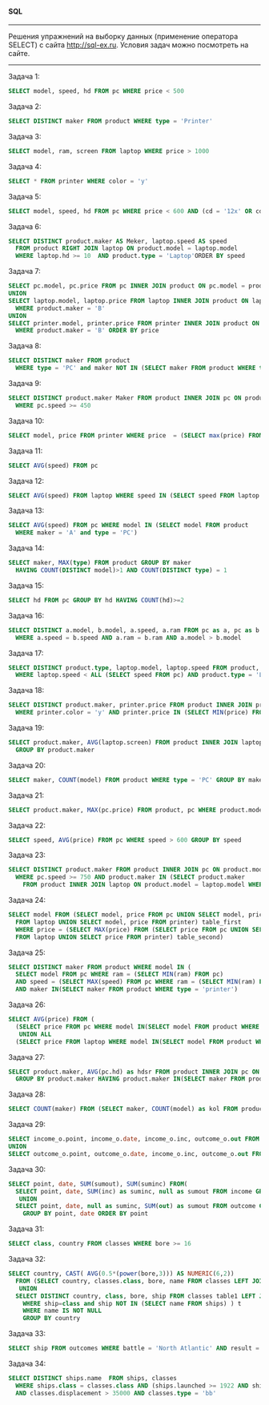 #### SQL
_____________
Решения упражнений на выборку данных (применение оператора SELECT) с сайта <http://sql-ex.ru>. Условия задач можно посмотреть на сайте.
_____________
Задача 1:
```sql
SELECT model, speed, hd FROM pc WHERE price < 500
```
Задача 2:
```sql
SELECT DISTINCT maker FROM product WHERE type = 'Printer'
```

Задача 3:
```sql
SELECT model, ram, screen FROM laptop WHERE price > 1000
```

Задача 4:
```sql
SELECT * FROM printer WHERE color = 'y'
```

Задача 5:
```sql
SELECT model, speed, hd FROM pc WHERE price < 600 AND (cd = '12x' OR cd = '24x')
```

Задача 6:
```sql
SELECT DISTINCT product.maker AS Meker, laptop.speed AS speed 
  FROM product RIGHT JOIN laptop ON product.model = laptop.model 
  WHERE laptop.hd >= 10  AND product.type = 'Laptop'ORDER BY speed
```

Задача 7:
```sql
SELECT pc.model, pc.price FROM pc INNER JOIN product ON pc.model = product.model WHERE product.maker = 'B'
UNION
SELECT laptop.model, laptop.price FROM laptop INNER JOIN product ON laptop.model = product.model 
  WHERE product.maker = 'B'
UNION
SELECT printer.model, printer.price FROM printer INNER JOIN product ON printer.model = product.model 
  WHERE product.maker = 'B' ORDER BY price
```

Задача 8:
```sql
SELECT DISTINCT maker FROM product 
  WHERE type = 'PC' and maker NOT IN (SELECT maker FROM product WHERE type = 'Laptop')
```


Задача 9:
```sql
SELECT DISTINCT product.maker Maker FROM product INNER JOIN pc ON product.model = pc.model 
  WHERE pc.speed >= 450
```

Задача 10:
```sql
SELECT model, price FROM printer WHERE price  = (SELECT max(price) FROM printer)
```

Задача 11:
```sql
SELECT AVG(speed) FROM pc
```

Задача 12:
```sql
SELECT AVG(speed) FROM laptop WHERE speed IN (SELECT speed FROM laptop WHERE price > 1000)
```

Задача 13:
```sql
SELECT AVG(speed) FROM pc WHERE model IN (SELECT model FROM product 
  WHERE maker = 'A' and type = 'PC')
```

Задача 14:
```sql
SELECT maker, MAX(type) FROM product GROUP BY maker 
  HAVING COUNT(DISTINCT model)>1 AND COUNT(DISTINCT type) = 1
```

Задача 15:
```sql
SELECT hd FROM pc GROUP BY hd HAVING COUNT(hd)>=2
```

Задача 16:
```sql
SELECT DISTINCT a.model, b.model, a.speed, a.ram FROM pc as a, pc as b 
  WHERE a.speed = b.speed AND a.ram = b.ram AND a.model > b.model
```

Задача 17:
```sql
SELECT DISTINCT product.type, laptop.model, laptop.speed FROM product, laptop 
  WHERE laptop.speed < ALL (SELECT speed FROM pc) AND product.type = 'Laptop'
```

Задача 18:
```sql
SELECT DISTINCT product.maker, printer.price FROM product INNER JOIN printer ON product.model = printer.model 
  WHERE printer.color = 'y' AND printer.price IN (SELECT MIN(price) FROM printer WHERE color = 'y')
```

Задача 19:
```sql
SELECT product.maker, AVG(laptop.screen) FROM product INNER JOIN laptop ON product.model = laptop.model 
  GROUP BY product.maker
```

Задача 20:
```sql
SELECT maker, COUNT(model) FROM product WHERE type = 'PC' GROUP BY maker HAVING COUNT(model) >= 3
```

Задача 21:
```sql
SELECT product.maker, MAX(pc.price) FROM product, pc WHERE product.model = pc.model GROUP BY product.maker
```

Задача 22:
```sql
SELECT speed, AVG(price) FROM pc WHERE speed > 600 GROUP BY speed
```

Задача 23:
```sql
SELECT DISTINCT product.maker FROM product INNER JOIN pc ON product.model = pc.model 
  WHERE pc.speed >= 750 AND product.maker IN (SELECT product.maker 
    FROM product INNER JOIN laptop ON product.model = laptop.model WHERE laptop.speed >= 750)
```

Задача 24:
```sql
SELECT model FROM (SELECT model, price FROM pc UNION SELECT model, price 
  FROM laptop UNION SELECT model, price FROM printer) table_first 
  WHERE price = (SELECT MAX(price) FROM (SELECT price FROM pc UNION SELECT price 
  FROM laptop UNION SELECT price FROM printer) table_second)
```

Задача 25:
```sql
SELECT DISTINCT maker FROM product WHERE model IN (
  SELECT model FROM pc WHERE ram = (SELECT MIN(ram) FROM pc) 
  AND speed = (SELECT MAX(speed) FROM pc WHERE ram = (SELECT MIN(ram) FROM pc))) 
  AND maker IN(SELECT maker FROM product WHERE type = 'printer')
```

Задача 26:
```sql
SELECT AVG(price) FROM (
  (SELECT price FROM pc WHERE model IN(SELECT model FROM product WHERE maker = 'A')) 
   UNION ALL
  (SELECT price FROM laptop WHERE model IN(SELECT model FROM product WHERE maker = 'A'))) as t
```

Задача 27:
```sql
SELECT product.maker, AVG(pc.hd) as hdsr FROM product INNER JOIN pc ON product.model = pc.model 
  GROUP BY product.maker HAVING product.maker IN(SELECT maker FROM product WHERE type = 'printer')
```

Задача 28:
```sql
SELECT COUNT(maker) FROM (SELECT maker, COUNT(model) as kol FROM product GROUP BY maker HAVING COUNT(model) = 1) as t
```

Задача 29:
```sql
SELECT income_o.point, income_o.date, income_o.inc, outcome_o.out FROM income_o LEFT JOIN outcome_o ON income_o.point = outcome_o.point AND income_o.date = outcome_o.date
UNION
SELECT outcome_o.point, outcome_o.date, income_o.inc, outcome_o.out FROM income_o RIGHT JOIN outcome_o ON income_o.point = outcome_o.point AND income_o.date = outcome_o.date
```

Задача 30:
```sql
SELECT point, date, SUM(sumout), SUM(suminc) FROM(
  SELECT point, date, SUM(inc) as suminc, null as sumout FROM income GROUP BY point, date 
   UNION 
  SELECT point, date, null as suminc, SUM(out) as sumout FROM outcome GROUP BY point, date ) as t 
    GROUP BY point, date ORDER BY point

```

Задача 31:
```sql
SELECT class, country FROM classes WHERE bore >= 16
```

Задача 32:
```sql
SELECT country, CAST( AVG(0.5*(power(bore,3))) AS NUMERIC(6,2)) 
  FROM (SELECT country, classes.class, bore, name FROM classes LEFT JOIN ships on classes.class=ships.class 
   UNION 
  SELECT DISTINCT country, class, bore, ship FROM classes table1 LEFT JOIN outcomes table2 on table1.class=table2.ship 
    WHERE ship=class and ship NOT IN (SELECT name FROM ships) ) t
    WHERE name IS NOT NULL 
    GROUP BY country

```

Задача 33:
```sql
SELECT ship FROM outcomes WHERE battle = 'North Atlantic' AND result = 'sunk'
```

Задача 34:
```sql
SELECT DISTINCT ships.name  FROM ships, classes 
  WHERE ships.class = classes.class AND (ships.launched >= 1922 AND ships.launched IS NOT NULL )  
  AND classes.displacement > 35000 AND classes.type = 'bb'
```
